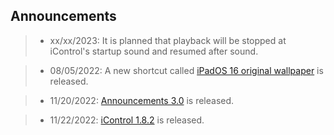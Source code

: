 ## Announcements

> - xx/xx/2023:
It is planned that playback will be stopped at iControl's startup sound and resumed after sound.

> - 08/05/2022:
A new shortcut called [iPadOS 16 original wallpaper](https://routinehub.co/shortcut/12748/) is released.

> - 11/20/2022:
[Announcements 3.0](https://routinehub.co/shortcut/12141/) is released.

> - 11/22/2022:
[iControl 1.8.2](https://routinehub.co/shortcut/10743/) is released.
